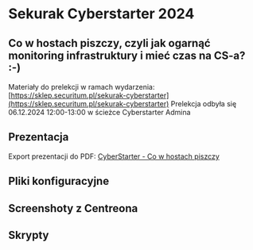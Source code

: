# Sekurak Cyberstarter 2024
## Co w hostach piszczy, czyli jak ogarnąć monitoring infrastruktury i mieć czas na CS-a? :-)

Materiały do prelekcji w ramach wydarzenia: [https://sklep.securitum.pl/sekurak-cyberstarter](https://sklep.securitum.pl/sekurak-cyberstarter)
Prelekcja odbyła się 06.12.2024 12:00-13:00 w ścieżce Cyberstarter Admina

## Prezentacja
Export prezentacji do PDF: [CyberStarter - Co w hostach piszczy](./CyberStarter%20-%20Co%20w%20hostach%20piszczy.pdf)

## Pliki konfiguracyjne

## Screenshoty z Centreona

## Skrypty





